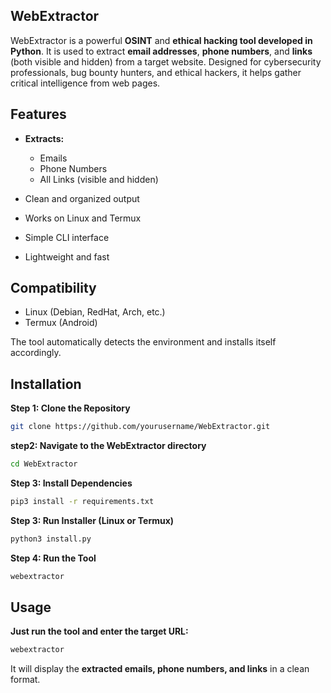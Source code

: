 ## WebExtractor
WebExtractor is a powerful **OSINT** and **ethical hacking tool developed in Python**. It is used to extract **email addresses**, **phone numbers**, and **links** (both visible and hidden) from a target website. Designed for cybersecurity professionals, bug bounty hunters, and ethical hackers, it helps gather critical intelligence from web pages.

## Features
- **Extracts:**
   - Emails
   - Phone Numbers
   - All Links (visible and hidden)

- Clean and organized output

- Works on Linux and Termux

- Simple CLI interface

- Lightweight and fast
  
## Compatibility
- Linux (Debian, RedHat, Arch, etc.)
- Termux (Android)

The tool automatically detects the environment and installs itself accordingly.



 ## Installation
 **Step 1: Clone the Repository**
```bash
git clone https://github.com/yourusername/WebExtractor.git
```
**step2: Navigate to the WebExtractor directory**
```bash
cd WebExtractor
```
**Step 3: Install Dependencies**
```bash
pip3 install -r requirements.txt
```
**Step 3: Run Installer (Linux or Termux)**
```bash
python3 install.py
```
**Step 4: Run the Tool**
```bash
webextractor
```

## Usage
**Just run the tool and enter the target URL:**
```bash
webextractor
```
It will display the **extracted emails, phone numbers, and links** in a clean format.

